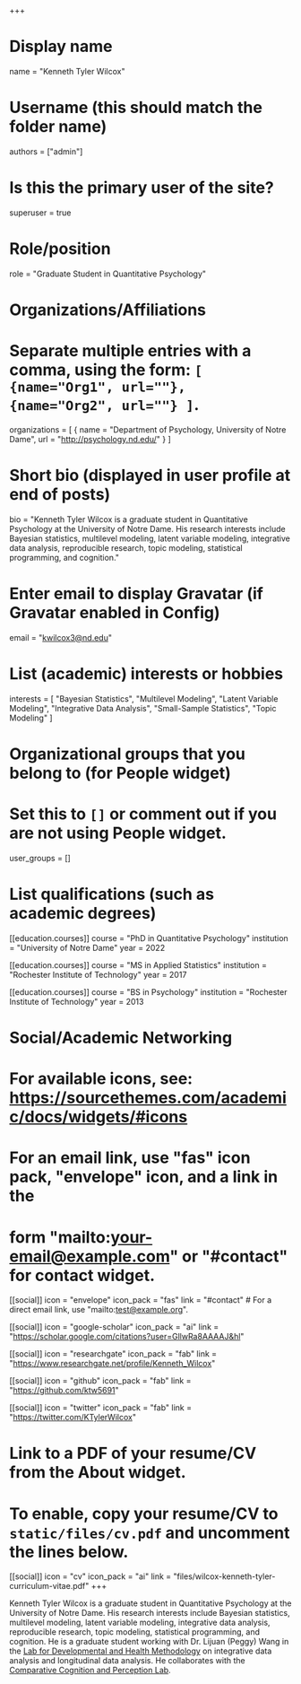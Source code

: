 +++
# Display name
name = "Kenneth Tyler Wilcox"

# Username (this should match the folder name)
authors = ["admin"]

# Is this the primary user of the site?
superuser = true

# Role/position
role = "Graduate Student in Quantitative Psychology"

# Organizations/Affiliations
#   Separate multiple entries with a comma, using the form: `[ {name="Org1", url=""}, {name="Org2", url=""} ]`.
organizations = [ { name = "Department of Psychology, University of Notre Dame", url = "http://psychology.nd.edu/" } ]

# Short bio (displayed in user profile at end of posts)
bio = "Kenneth Tyler Wilcox is a graduate student in Quantitative Psychology at the University of Notre Dame. His research interests include Bayesian statistics, multilevel modeling, latent variable modeling, integrative data analysis, reproducible research, topic modeling, statistical programming, and cognition."

# Enter email to display Gravatar (if Gravatar enabled in Config)
email = "kwilcox3@nd.edu"

# List (academic) interests or hobbies
interests = [
  "Bayesian Statistics",
  "Multilevel Modeling",
  "Latent Variable Modeling",
  "Integrative Data Analysis",
  "Small-Sample Statistics",
  "Topic Modeling"
]

# Organizational groups that you belong to (for People widget)
#   Set this to `[]` or comment out if you are not using People widget.
user_groups = []

# List qualifications (such as academic degrees)
[[education.courses]]
  course = "PhD in Quantitative Psychology"
  institution = "University of Notre Dame"
  year = 2022

[[education.courses]]
  course = "MS in Applied Statistics"
  institution = "Rochester Institute of Technology"
  year = 2017

[[education.courses]]
  course = "BS in Psychology"
  institution = "Rochester Institute of Technology"
  year = 2013

# Social/Academic Networking
# For available icons, see: https://sourcethemes.com/academic/docs/widgets/#icons
#   For an email link, use "fas" icon pack, "envelope" icon, and a link in the
#   form "mailto:your-email@example.com" or "#contact" for contact widget.

[[social]]
  icon = "envelope"
  icon_pack = "fas"
  link = "#contact"  # For a direct email link, use "mailto:test@example.org".

[[social]]
  icon = "google-scholar"
  icon_pack = "ai"
  link = "https://scholar.google.com/citations?user=GllwRa8AAAAJ&hl"

[[social]]
  icon = "researchgate"
  icon_pack = "fab"
  link = "https://www.researchgate.net/profile/Kenneth_Wilcox"

[[social]]
  icon = "github"
  icon_pack = "fab"
  link = "https://github.com/ktw5691"

[[social]]
  icon = "twitter"
  icon_pack = "fab"
  link = "https://twitter.com/KTylerWilcox"

# Link to a PDF of your resume/CV from the About widget.
# To enable, copy your resume/CV to `static/files/cv.pdf` and uncomment the lines below.
[[social]]
  icon = "cv"
  icon_pack = "ai"
  link = "files/wilcox-kenneth-tyler-curriculum-vitae.pdf"
+++

Kenneth Tyler Wilcox is a graduate student in Quantitative Psychology at the University of Notre Dame. His research interests include Bayesian statistics, multilevel modeling, latent variable modeling, integrative data analysis, reproducible research, topic modeling, statistical programming, and cognition. He is a graduate student working with Dr. Lijuan (Peggy) Wang in the [Lab for Developmental and Health Methodology](https://ldhrm.nd.edu) on integrative data analysis and longitudinal data analysis. He collaborates with the [Comparative Cognition and Perception Lab](https://www.rit.edu/delonglab/).
